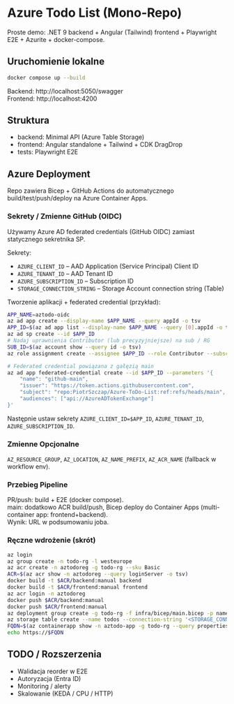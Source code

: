 # Azure Todo List (Mono-Repo)

Proste demo: .NET 9 backend + Angular (Tailwind) frontend + Playwright E2E + Azurite + docker-compose.

## Uruchomienie lokalne
```bash
docker compose up --build
```
Backend: http://localhost:5050/swagger  
Frontend: http://localhost:4200

## Struktura
- backend: Minimal API (Azure Table Storage)
- frontend: Angular standalone + Tailwind + CDK DragDrop
- tests: Playwright E2E

## Azure Deployment
Repo zawiera Bicep + GitHub Actions do automatycznego build/test/push/deploy na Azure Container Apps.

### Sekrety / Zmienne GitHub (OIDC)
Używamy Azure AD federated credentials (GitHub OIDC) zamiast statycznego sekretnika SP.

Sekrety:
- `AZURE_CLIENT_ID` – AAD Application (Service Principal) Client ID
- `AZURE_TENANT_ID` – AAD Tenant ID
- `AZURE_SUBSCRIPTION_ID` – Subscription ID
- `STORAGE_CONNECTION_STRING` – Storage Account connection string (Table)

Tworzenie aplikacji + federated credential (przykład):
```bash
APP_NAME=aztodo-oidc
az ad app create --display-name $APP_NAME --query appId -o tsv
APP_ID=$(az ad app list --display-name $APP_NAME --query [0].appId -o tsv)
az ad sp create --id $APP_ID
# Nadaj uprawnienia Contributor (lub precyzyjniejsze) na sub / RG
SUB_ID=$(az account show --query id -o tsv)
az role assignment create --assignee $APP_ID --role Contributor --subscription $SUB_ID

# Federated credential powiązana z gałęzią main
az ad app federated-credential create --id $APP_ID --parameters '{
	"name": "github-main",
	"issuer": "https://token.actions.githubusercontent.com",
	"subject": "repo:PiotrSzczap/Azure-ToDo-List:ref:refs/heads/main",
	"audiences": ["api://AzureADTokenExchange"]
}'
```
Następnie ustaw sekrety `AZURE_CLIENT_ID=$APP_ID`, `AZURE_TENANT_ID`, `AZURE_SUBSCRIPTION_ID`.

### Zmienne Opcjonalne
`AZ_RESOURCE_GROUP`, `AZ_LOCATION`, `AZ_NAME_PREFIX`, `AZ_ACR_NAME` (fallback w workflow env).

### Przebieg Pipeline
PR/push: build + E2E (docker compose).  
main: dodatkowo ACR build/push, Bicep deploy do Container Apps (multi-container app: frontend+backend).  
Wynik: URL w podsumowaniu joba.

### Ręczne wdrożenie (skrót)
```bash
az login
az group create -n todo-rg -l westeurope
az acr create -n aztodoreg -g todo-rg --sku Basic
ACR=$(az acr show -n aztodoreg --query loginServer -o tsv)
docker build -t $ACR/backend:manual backend
docker build -t $ACR/frontend:manual frontend
az acr login -n aztodoreg
docker push $ACR/backend:manual
docker push $ACR/frontend:manual
az deployment group create -g todo-rg -f infra/bicep/main.bicep -p namePrefix=aztodo backendImage=$ACR/backend:manual frontendImage=$ACR/frontend:manual storageConn='<STORAGE_CONNECTION_STRING>'
az storage table create --name todos --connection-string '<STORAGE_CONNECTION_STRING>'
FQDN=$(az containerapp show -n aztodo-app -g todo-rg --query properties.configuration.ingress.fqdn -o tsv)
echo https://$FQDN
```

## TODO / Rozszerzenia
- Walidacja reorder w E2E
- Autoryzacja (Entra ID)
- Monitoring / alerty
- Skalowanie (KEDA / CPU / HTTP)
